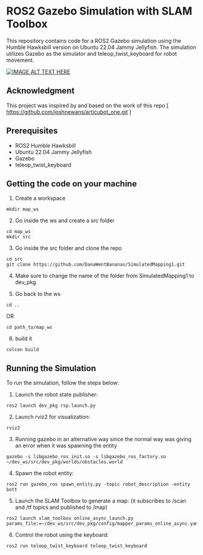 # ROS2 Gazebo Simulation with SLAM Toolbox

This repository contains code for a ROS2 Gazebo simulation using the Humble Hawksbill version on Ubuntu 22.04 Jammy Jellyfish. The simulation utilizes Gazebo as the simulator and teleop_twist_keyboard for robot movement.

[![IMAGE ALT TEXT HERE](https://img.youtube.com/vi/wXF6daCp1zA/0.jpg)](https://youtu.be/wXF6daCp1zA)


## Acknowledgment

This project was inspired by and based on the work of this repo [ https://github.com/joshnewans/articubot_one.git ]

## Prerequisites

- ROS2 Humble Hawksbill
- Ubuntu 22.04 Jammy Jellyfish
- Gazebo
- teleop_twist_keyboard

## Getting the code on your machine
 
1. Create a workspace
```
mkdir map_ws
```

2. Go inside the ws and create a src folder
```
cd map_ws
mkdir src
```

3. Go inside the src folder and clone the repo
```
cd src
git clone https://github.com/DanaWentBananas/SimulatedMapping1.git
```
4. Make sure to change the name of the folder from SimulatedMapping1 to dev_pkg

5. Go back to the ws
```
cd ..
```
OR
```
cd path_to/map_ws
```

6. build it
```
colcon build
```

## Running the Simulation

To run the simulation, follow the steps below:

1. Launch the robot state publisher:
```
ros2 launch dev_pkg rsp.launch.py
```

2. Launch rviz2 for visualization:
```
rviz2
```

3. Running gazebo in an alternative way since the normal way was giving an error when it was spawning the entity
```
gazebo -s libgazebo_ros_init.so -s libgazebo_ros_factory.so ~/dev_ws/src/dev_pkg/worlds/obstacles.world
```

4. Spawn the robot entity:
```
ros2 run gazebo_ros spawn_entity.py -topic robot_description -entity bott
```

5. Launch the SLAM Toolbox to generate a map: (it subscribes to /scan and /tf topics and published to /map)
```
ros2 launch slam_toolbox online_async_launch.py params_file:=~/dev_ws/src/dev_pkg/config/mapper_params_online_async.yaml
```

6. Control the robot using the keyboard:
```
ros2 run teleop_twist_keyboard teleop_twist_keyboard
```


